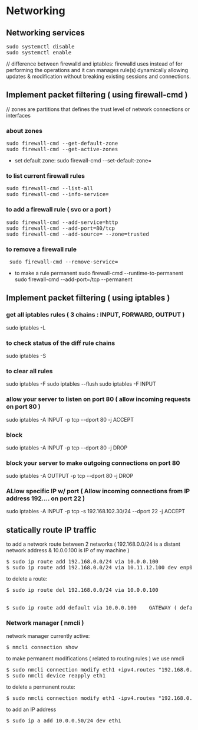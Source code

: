 

# Networking 

## Networking services 
<pre>
sudo systemctl disable 
sudo systemctl enable 
</pre>

// difference between firewalld and iptables:
firewalld uses <zones and services> instead of <chain and rules> for performing the operations and it can manages rule(s) dynamically allowing updates & modification without breaking existing sessions and connections.

## Implement packet filtering ( using firewall-cmd ) 

// zones are partitions that defines the trust level of network connections or interfaces 
### about zones
<pre>
sudo firewall-cmd --get-default-zone
sudo firewall-cmd --get-active-zones
</pre>
  -  set default zone: 
  sudo firewall-cmd --set-default-zone=<public>
### to list current firewall rules 
<pre>
sudo firewall-cmd --list-all 
sudo firewall-cmd --info-service=<service>
</pre>
### to add a firewall rule ( svc or a port )
<pre>
sudo firewall-cmd --add-service=http
sudo firewall-cmd --add-port=80/tcp 
sudo firewall-cmd --add-source=<IP> --zone=trusted 
</pre>
### to remove a firewall rule 
<pre> sudo firewall-cmd --remove-service=<service> </pre>
  - to make a rule permanent
  sudo firewall-cmd --runtime-to-permanent 
  sudo firewall-cmd --add-port=<port>/tcp --permanent 


## Implement packet filtering ( using iptables ) 

### get all iptables rules ( 3 chains : INPUT, FORWARD, OUTPUT )
sudo iptables -L 
### to check status of the diff rule chains
sudo iptables -S 
### to clear all rules 
sudo iptables -F 
sudo iptables --flush 
sudo iptables -F INPUT 
### allow your server to listen on port 80 ( allow incoming requests on port 80 ) 
sudo iptables -A INPUT -p tcp --dport 80 -j ACCEPT 
### block 
sudo iptables -A INPUT -p tcp --dport 80 -j DROP 
### block your server to make outgoing connections on port 80 
sudo iptables -A OUTPUT -p tcp --dport 80 -j DROP 
### ALlow specific IP w/ port ( Allow incoming connections from IP address 192.... on port 22 )
sudo iptables -A INPUT -p tcp -s 192.168.102.30/24 --dport 22 -j ACCEPT 


## statically route IP traffic 

to add a network route between 2 networks ( 192.168.0.0/24 is a distant network address & 10.0.0.100 is IP of my machine )
<pre>
$ sudo ip route add 192.168.0.0/24 via 10.0.0.100 
$ sudo ip route add 192.168.0.0/24 via 10.11.12.100 dev enp0s3 
</pre>
to delete a route:
<pre>
$ sudo ip route del 192.168.0.0/24 via 10.0.0.100


$ sudo ip route add default via 10.0.0.100    GATEWAY ( default route ) 
</pre>

### Network manager ( nmcli ) 
network manager currently active:
<pre>
$ nmcli connection show 
</pre>
to make permanent modifications ( related to routing rules ) we use nmcli 
<pre>
$ sudo nmcli connection modify eth1 +ipv4.routes "192.168.0.0/24  172.28.128.100" 
$ sudo nmcli device reapply eth1 
</pre>
to delete a permanent route:
<pre>
$ sudo nmcli connection modify eth1 -ipv4.routes "192.168.0.0/24  172.28.128.100" 
</pre>
to add an IP address
<pre>
$ sudo ip a add 10.0.0.50/24 dev eth1 
</pre>








































































































































































































































































































































































































































































































































































































































































































































































































































































































































































































































































































































































































































































































































































































































































































































































































































































































































































































































































































































































































































































































































































































































































































































































































































































































